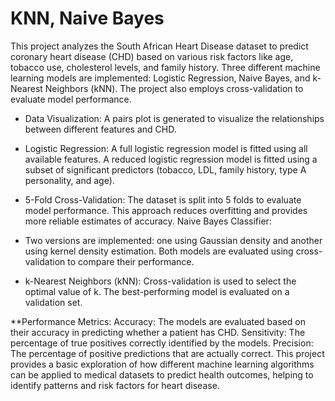 # KNN, Naive Bayes
This project analyzes the South African Heart Disease dataset to predict coronary heart disease (CHD) based on various risk factors like age, tobacco use, cholesterol levels, and family history. Three different machine learning models are implemented: Logistic Regression, Naive Bayes, and k-Nearest Neighbors (kNN). The project also employs cross-validation to evaluate model performance.

* Data Visualization: A pairs plot is generated to visualize the relationships between different features and CHD.

* Logistic Regression: A full logistic regression model is fitted using all available features.
A reduced logistic regression model is fitted using a subset of significant predictors (tobacco, LDL, family history, type A personality, and age).

* 5-Fold Cross-Validation: The dataset is split into 5 folds to evaluate model performance. This approach reduces overfitting and provides more reliable estimates of accuracy.
Naive Bayes Classifier:

* Two versions are implemented: one using Gaussian density and another using kernel density estimation.
Both models are evaluated using cross-validation to compare their performance.

* k-Nearest Neighbors (kNN):
Cross-validation is used to select the optimal value of k.
The best-performing model is evaluated on a validation set.

**Performance Metrics:
Accuracy: The models are evaluated based on their accuracy in predicting whether a patient has CHD.
Sensitivity: The percentage of true positives correctly identified by the models.
Precision: The percentage of positive predictions that are actually correct.
This project provides a basic exploration of how different machine learning algorithms can be applied to medical datasets to predict health outcomes, helping to identify patterns and risk factors for heart disease.
